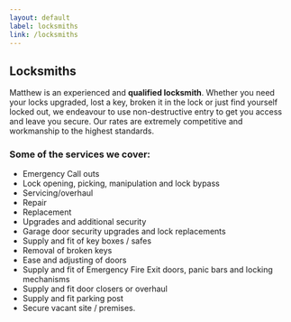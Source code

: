 ```yaml
---
layout: default
label: locksmiths
link: /locksmiths
---
```

## Locksmiths 

Matthew is an experienced and __qualified locksmith__. Whether you need your locks upgraded, lost a key, broken it in the lock or just find yourself locked out, we endeavour to use non-destructive entry to get you access and leave you secure. Our rates are extremely competitive and workmanship to the highest standards.

### Some of the services we cover:

- Emergency Call outs
- Lock opening, picking, manipulation and lock bypass
- Servicing/overhaul
- Repair
- Replacement
- Upgrades and additional security
- Garage door security upgrades and lock replacements
- Supply and fit of key boxes / safes
- Removal of broken keys
- Ease and adjusting of doors
- Supply and fit of Emergency Fire Exit doors, panic bars and locking mechanisms
- Supply and fit door closers or overhaul
- Supply and fit parking post
- Secure vacant site / premises.
